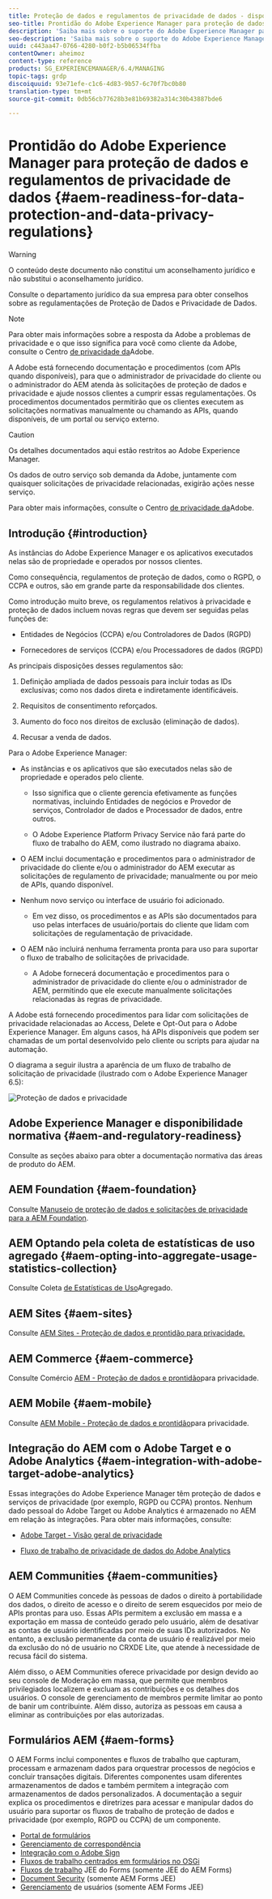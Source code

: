```yaml
---
title: Proteção de dados e regulamentos de privacidade de dados - disponibilidade do Adobe Experience Manager
seo-title: Prontidão do Adobe Experience Manager para proteção de dados e regulamentos de privacidade de dados; como RGPD, CCPA etc
description: 'Saiba mais sobre o suporte do Adobe Experience Manager para os vários Regulamentos de proteção de dados e privacidade de dados; incluindo o Regulamento geral da UE sobre proteção de dados (RGPD), a Lei da Privacidade do Consumidor da Califórnia e como cumprir ao implementar um novo projeto do AEM. '
seo-description: 'Saiba mais sobre o suporte do Adobe Experience Manager para os vários Regulamentos de proteção de dados e privacidade de dados; incluindo o Regulamento geral da UE sobre proteção de dados (RGPD), a Lei da Privacidade do Consumidor da Califórnia e como cumprir ao implementar um novo projeto do AEM. '
uuid: c443aa47-0766-4280-b0f2-b5b06534ffba
contentOwner: aheimoz
content-type: reference
products: SG_EXPERIENCEMANAGER/6.4/MANAGING
topic-tags: grdp
discoiquuid: 93e71efe-c1c6-4d83-9b57-6c70f7bc0b80
translation-type: tm+mt
source-git-commit: 0db56cb77628b3e81b69382a314c30b43887bde6

---
```



# Prontidão do Adobe Experience Manager para proteção de dados e regulamentos de privacidade de dados {#aem-readiness-for-data-protection-and-data-privacy-regulations}

>[!WARNING]
>
>O conteúdo deste documento não constitui um aconselhamento jurídico e não substitui o aconselhamento jurídico.
>
>Consulte o departamento jurídico da sua empresa para obter conselhos sobre as regulamentações de Proteção de Dados e Privacidade de Dados.

>[!NOTE]
>
>Para obter mais informações sobre a resposta da Adobe a problemas de privacidade e o que isso significa para você como cliente da Adobe, consulte o Centro [de privacidade da](https://www.adobe.com/privacy.html)Adobe.

A Adobe está fornecendo documentação e procedimentos (com APIs quando disponíveis), para que o administrador de privacidade do cliente ou o administrador do AEM atenda às solicitações de proteção de dados e privacidade e ajude nossos clientes a cumprir essas regulamentações. Os procedimentos documentados permitirão que os clientes executem as solicitações normativas manualmente ou chamando as APIs, quando disponíveis, de um portal ou serviço externo.

>[!CAUTION]
>
>Os detalhes documentados aqui estão restritos ao Adobe Experience Manager.
>
>Os dados de outro serviço sob demanda da Adobe, juntamente com quaisquer solicitações de privacidade relacionadas, exigirão ações nesse serviço.
>
>Para obter mais informações, consulte o Centro [de privacidade da](https://www.adobe.com/privacy.html)Adobe.

## Introdução {#introduction}

As instâncias do Adobe Experience Manager e os aplicativos executados nelas são de propriedade e operados por nossos clientes.

Como consequência, regulamentos de proteção de dados, como o RGPD, o CCPA e outros, são em grande parte da responsabilidade dos clientes.

Como introdução muito breve, os regulamentos relativos à privacidade e proteção de dados incluem novas regras que devem ser seguidas pelas funções de:

* Entidades de Negócios (CCPA) e/ou Controladores de Dados (RGPD)

* Fornecedores de serviços (CCPA) e/ou Processadores de dados (RGPD)

As principais disposições desses regulamentos são:

1. Definição ampliada de dados pessoais para incluir todas as IDs exclusivas; como nos dados direta e indiretamente identificáveis.

2. Requisitos de consentimento reforçados.

3. Aumento do foco nos direitos de exclusão (eliminação de dados).

4. Recusar a venda de dados.

Para o Adobe Experience Manager:

* As instâncias e os aplicativos que são executados nelas são de propriedade e operados pelo cliente.

   * Isso significa que o cliente gerencia efetivamente as funções normativas, incluindo Entidades de negócios e Provedor de serviços, Controlador de dados e Processador de dados, entre outros.

   * O Adobe Experience Platform Privacy Service não fará parte do fluxo de trabalho do AEM, como ilustrado no diagrama abaixo.

* O AEM inclui documentação e procedimentos para o administrador de privacidade do cliente e/ou o administrador do AEM executar as solicitações de regulamento de privacidade; manualmente ou por meio de APIs, quando disponível.

* Nenhum novo serviço ou interface de usuário foi adicionado.

   * Em vez disso, os procedimentos e as APIs são documentados para uso pelas interfaces de usuário/portais do cliente que lidam com solicitações de regulamentação de privacidade.

* O AEM não incluirá nenhuma ferramenta pronta para uso para suportar o fluxo de trabalho de solicitações de privacidade.

   * A Adobe fornecerá documentação e procedimentos para o administrador de privacidade do cliente e/ou o administrador de AEM, permitindo que ele execute manualmente solicitações relacionadas às regras de privacidade.

A Adobe está fornecendo procedimentos para lidar com solicitações de privacidade relacionadas ao Access, Delete e Opt-Out para o Adobe Experience Manager. Em alguns casos, há APIs disponíveis que podem ser chamadas de um portal desenvolvido pelo cliente ou scripts para ajudar na automação.

O diagrama a seguir ilustra a aparência de um fluxo de trabalho de solicitação de privacidade (ilustrado com o Adobe Experience Manager 6.5):

![Proteção de dados e privacidade](assets/data-protection-and-privacy-01.png)

## Adobe Experience Manager e disponibilidade normativa {#aem-and-regulatory-readiness}

Consulte as seções abaixo para obter a documentação normativa das áreas de produto do AEM.

## AEM Foundation {#aem-foundation}

Consulte [Manuseio de proteção de dados e solicitações de privacidade para a AEM Foundation](/help/sites-administering/handling-gdpr-requests-for-aem-platform.md).

## AEM Optando pela coleta de estatísticas de uso agregado {#aem-opting-into-aggregate-usage-statistics-collection}

Consulte Coleta [de Estatísticas de Uso](/help/sites-deploying/opt-in-aggregated-usage-statistics.md)Agregado.

## AEM Sites {#aem-sites}

Consulte [AEM Sites - Proteção de dados e prontidão para privacidade.](/help/sites-administering/gdpr-compliance-sites.md)

## AEM Commerce {#aem-commerce}

Consulte Comércio [AEM - Proteção de dados e prontidão](/help/sites-administering/gdpr-compliance-commerce.md)para privacidade.

## AEM Mobile {#aem-mobile}

Consulte [AEM Mobile - Proteção de dados e prontidão](/help/mobile/aem-mobile-gdpr-compliance.md)para privacidade.

## Integração do AEM com o Adobe Target e o Adobe Analytics {#aem-integration-with-adobe-target-adobe-analytics}

Essas integrações do Adobe Experience Manager têm proteção de dados e serviços de privacidade (por exemplo, RGPD ou CCPA) prontos. Nenhum dado pessoal do Adobe Target ou Adobe Analytics é armazenado no AEM em relação às integrações.
Para obter mais informações, consulte:

* [Adobe Target - Visão geral de privacidade](https://docs.adobe.com/content/help/en/target/using/implement-target/before-implement/privacy/privacy.html)

* [Fluxo de trabalho de privacidade de dados do Adobe Analytics](https://docs.adobe.com/content/help/en/analytics/admin/data-governance/an-gdpr-workflow.html)

## AEM Communities {#aem-communities}

O AEM Communities concede às pessoas de dados o direito à portabilidade dos dados, o direito de acesso e o direito de serem esquecidos por meio de APIs [](/help/communities/user-ugc-management-service.md)prontas para uso. Essas APIs permitem a exclusão em massa e a exportação em massa de conteúdo gerado pelo usuário, além de desativar as contas de usuário identificadas por meio de suas IDs autorizados. No entanto, a exclusão permanente da conta de usuário é realizável por meio da exclusão do nó de usuário no CRXDE Lite, que atende à necessidade de recusa fácil do sistema.

Além disso, o AEM Communities oferece privacidade por design devido ao seu console de Moderação em massa, que permite que membros privilegiados localizem e excluam as contribuições e os detalhes dos usuários. O console de gerenciamento de membros permite limitar ao ponto de banir um contribuinte. Além disso, autoriza as pessoas em causa a eliminar as contribuições por elas autorizadas.

## Formulários AEM {#aem-forms}

O AEM Forms inclui componentes e fluxos de trabalho que capturam, processam e armazenam dados para orquestrar processos de negócios e concluir transações digitais. Diferentes componentes usam diferentes armazenamentos de dados e também permitem a integração com armazenamentos de dados personalizados. A documentação a seguir explica os procedimentos e diretrizes para acessar e manipular dados do usuário para suportar os fluxos de trabalho de proteção de dados e privacidade (por exemplo, RGPD ou CCPA) de um componente.

* [Portal de formulários](/help/forms/using/forms-portal-handling-user-data.md)
* [Gerenciamento de correspondência](/help/forms/using/correspondence-management-handling-user-data.md)
* [Integração com o Adobe Sign](/help/forms/using/integration-adobe-sign-handling-user-data.md)
* [Fluxos de trabalho centrados em formulários no OSGi](/help/forms/using/forms-workflow-osgi-handling-user-data.md)
* [Fluxos de trabalho](/help/forms/using/forms-workflow-jee-handling-user-data.md) JEE do Forms (somente JEE do AEM Forms)
* [Document Security](/help/forms/using/document-security-handling-user-data.md) (somente AEM Forms JEE)
* [Gerenciamento](/help/forms/using/user-management-handling-user-data.md) de usuários (somente AEM Forms JEE)
